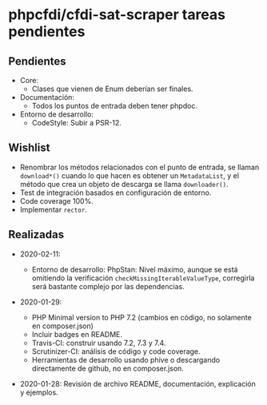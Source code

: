 # phpcfdi/cfdi-sat-scraper tareas pendientes

## Pendientes

- Core:
    - Clases que vienen de Enum deberían ser finales.
- Documentación:
    - Todos los puntos de entrada deben tener phpdoc.
- Entorno de desarrollo:
    - CodeStyle: Subir a PSR-12.

## Wishlist

- Renombrar los métodos relacionados con el punto de entrada, se llaman `download*()` cuando lo que hacen es
  obtener un `MetadataList`, y el método que crea un objeto de descarga se llama `downloader()`.
- Test de integración basados en configuración de entorno.
- Code coverage 100%.
- Implementar `rector`.

## Realizadas

- 2020-02-11:
    - Entorno de desarrollo: PhpStan: Nivel máximo, aunque se está omitiendo la verificación
      `checkMissingIterableValueType`, corregirla será bastante complejo por las dependencias.

- 2020-01-29:
    - PHP Minimal version to PHP 7.2 (cambios en código, no solamente en composer.json)
    - Incluir badges en README.
    - Travis-CI: construir usando 7.2, 7.3 y 7.4.
    - Scrutinizer-CI: análisis de código y code coverage.
    - Herramientas de desarrollo usando phive o descargando directamente de github, no en composer.json.

- 2020-01-28: Revisión de archivo README, documentación, explicación y ejemplos.

